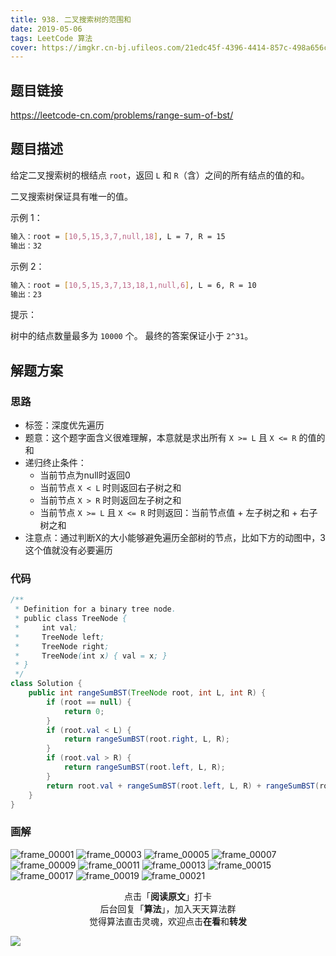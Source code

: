 ```yaml
---
title: 938. 二叉搜索树的范围和
date: 2019-05-06
tags: LeetCode 算法
cover: https://imgkr.cn-bj.ufileos.com/21edc45f-4396-4414-857c-498a656c192c.png
---
```


## 题目链接

https://leetcode-cn.com/problems/range-sum-of-bst/

## 题目描述

给定二叉搜索树的根结点 `root`，返回 `L` 和 `R`（含）之间的所有结点的值的和。

二叉搜索树保证具有唯一的值。

示例 1：

```bash
输入：root = [10,5,15,3,7,null,18], L = 7, R = 15
输出：32
```

示例 2：

```bash
输入：root = [10,5,15,3,7,13,18,1,null,6], L = 6, R = 10
输出：23
```

提示：

树中的结点数量最多为 `10000` 个。
最终的答案保证小于 `2^31`。

## 解题方案

### 思路

- 标签：深度优先遍历
- 题意：这个题字面含义很难理解，本意就是求出所有 `X >= L` 且 `X <= R` 的值的和
- 递归终止条件：
  - 当前节点为null时返回0
  - 当前节点 `X < L` 时则返回右子树之和
  - 当前节点 `X > R` 时则返回左子树之和
  - 当前节点 `X >= L` 且 `X <= R` 时则返回：当前节点值 + 左子树之和 + 右子树之和
- 注意点：通过判断X的大小能够避免遍历全部树的节点，比如下方的动图中，3这个值就没有必要遍历

### 代码

```java
/**
 * Definition for a binary tree node.
 * public class TreeNode {
 *     int val;
 *     TreeNode left;
 *     TreeNode right;
 *     TreeNode(int x) { val = x; }
 * }
 */
class Solution {
    public int rangeSumBST(TreeNode root, int L, int R) {
        if (root == null) {
            return 0;
        }
        if (root.val < L) {
            return rangeSumBST(root.right, L, R);
        }
        if (root.val > R) {
            return rangeSumBST(root.left, L, R);
        }
        return root.val + rangeSumBST(root.left, L, R) + rangeSumBST(root.right, L, R);
    }
}
```

### 画解


![frame_00001](https://imgkr.cn-bj.ufileos.com/d7388b83-be8c-4f3d-b9c9-76704b5c7935.png)
![frame_00003](https://imgkr.cn-bj.ufileos.com/8abbf25a-af11-485c-9efa-edc6783756fc.png)
![frame_00005](https://imgkr.cn-bj.ufileos.com/dc2766cf-31c0-4ebc-81ab-e0834b0841a0.png)
![frame_00007](https://imgkr.cn-bj.ufileos.com/6bc90b70-f0a5-40d8-b75a-87f7501fb44b.png)
![frame_00009](https://imgkr.cn-bj.ufileos.com/e3849e9f-f35d-434a-84b3-0e5851b7993c.png)
![frame_00011](https://imgkr.cn-bj.ufileos.com/7d59ccb4-0123-4566-ab6a-d4614ec92d65.png)
![frame_00013](https://imgkr.cn-bj.ufileos.com/706bf877-9157-4d6f-8c3e-95e91aa63ca2.png)
![frame_00015](https://imgkr.cn-bj.ufileos.com/17297942-a53a-4672-b166-1cd1000ad844.png)
![frame_00017](https://imgkr.cn-bj.ufileos.com/41a4d903-cd88-4817-a994-e260d210dea4.png)
![frame_00019](https://imgkr.cn-bj.ufileos.com/68f78cd1-4245-49ff-8e12-40c97e0daba8.png)
![frame_00021](https://imgkr.cn-bj.ufileos.com/21edc45f-4396-4414-857c-498a656c192c.png)


<span style="display:block;text-align:center;">点击「<strong>阅读原文</strong>」打卡</span>
<span style="display:block;text-align:center;">后台回复「<strong>算法</strong>」，加入天天算法群</span>
<span style="display:block;text-align:center;">觉得算法直击灵魂，欢迎点击<strong>在看</strong>和<strong>转发</strong></span>

![](https://imgkr.cn-bj.ufileos.com/f3e6917b-991c-4ef5-a29a-bb5d9af1273a.gif)
